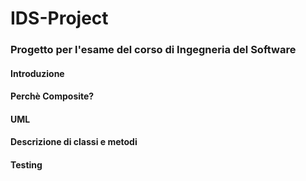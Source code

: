 # IDS-Project
### Progetto per l'esame del corso di Ingegneria del Software
#### Introduzione
#### Perchè Composite?
#### UML
#### Descrizione di classi e metodi
#### Testing
